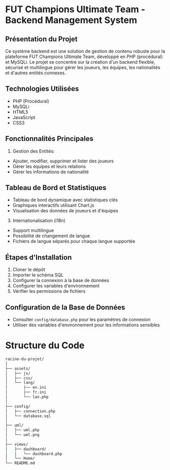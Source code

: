 # FUT Champions Ultimate Team - Backend Management System
## Présentation du Projet
Ce système backend est une solution de gestion de contenu robuste pour la plateforme FUT Champions Ultimate Team, développé en PHP (procédural) et MySQLi. 
Le projet se concentre sur la création d'un backend flexible, sécurisé et multilingue pour gérer les joueurs, les équipes, les nationalités et d'autres entités connexes.
## Technologies Utilisées
- PHP (Procédural)
- MySQLi
- HTML5
- JavaScript
- CSS3
## Fonctionnalités Principales
1. Gestion des Entités:
- Ajouter, modifier, supprimer et lister des joueurs
- Gérer les équipes et leurs relations
- Gérer les informations de nationalité
## Tableau de Bord et Statistiques
- Tableau de bord dynamique avec statistiques clés
- Graphiques interactifs utilisant Chart.js
- Visualisation des données de joueurs et d'équipes
3. Internationalisation (i18n)
- Support multilingue
- Possibilité de changement de langue
- Fichiers de langue séparés pour chaque langue supportée
## Étapes d'Installation
1. Cloner le dépôt
2. Importer le schéma SQL
3. Configurer la connexion à la base de données
4. Configurer les variables d'environnement
5. Vérifier les permissions de fichiers
## Configuration de la Base de Données
- Consulter `config/database.php` pour les paramètres de connexion
- Utiliser des variables d'environnement pour les informations sensibles
# Structure du Code
```bash
racine-du-projet/
│
├── assets/
│   ├── js/
│   ├── css/
│   └── lang/
│       ├── en.ini
│       ├── fr.ini
│       └── lan.php
│
├── config/
│   ├── connection.php
│   └── database.sql
│
├── uml/
│   ├── uml.php
│   └── uml.png
│
├── views/
│   ├── dashboard/
│   |   └── dashboard.php
│   └── Home/
└── README.md
```